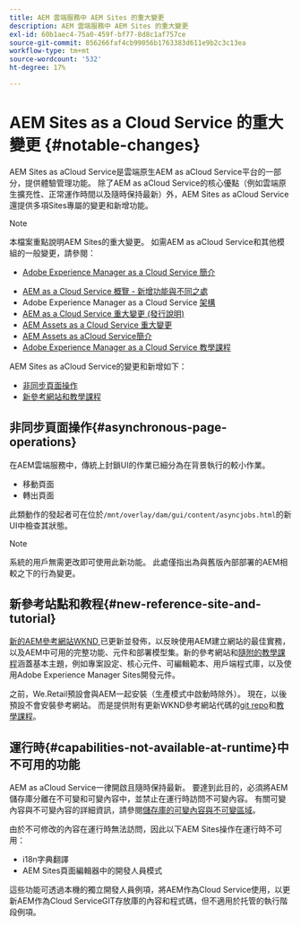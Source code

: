 ```yaml
---
title: AEM 雲端服務中 AEM Sites 的重大變更
description: AEM 雲端服務中 AEM Sites 的重大變更
exl-id: 60b1aec4-75a0-459f-bf77-8d8c1af757ce
source-git-commit: 856266faf4cb99056b1763383d611e9b2c3c13ea
workflow-type: tm+mt
source-wordcount: '532'
ht-degree: 17%

---
```


# AEM Sites as a Cloud Service 的重大變更 {#notable-changes}

AEM Sites as aCloud Service是雲端原生AEM as aCloud Service平台的一部分，提供體驗管理功能。 除了AEM as aCloud Service的核心優點（例如雲端原生擴充性、正常運作時間以及隨時保持最新）外，AEM Sites as aCloud Service還提供多項Sites專屬的變更和新增功能。

>[!NOTE]
>本檔案重點說明AEM Sites的重大變更。 如需AEM as aCloud Service和其他模組的一般變更，請參閱：
>
>* [Adobe Experience Manager as a Cloud Service 簡介](/help/overview/introduction.md)
* [AEM as a Cloud Service 概覽 - 新增功能與不同之處](/help/overview/what-is-new-and-different.md)
* Adobe Experience Manager as a Cloud Service [架構](/help/core-concepts/architecture.md)
* [AEM as a Cloud Service 重大變更 (發行說明)](/help/release-notes/aem-cloud-changes.md)
* [AEM Assets as a Cloud Service 重大變更](/help/assets/assets-cloud-changes.md)
* [AEM Assets as aCloud Service簡介](/help/assets/overview.md)
* [Adobe Experience Manager as a Cloud Service 教學課程](https://experienceleague.adobe.com/docs/experience-manager-learn/cloud-service/overview.html)


AEM Sites as aCloud Service的變更和新增如下：

* [非同步頁面操作](#asynchronous-page-operations)
* [新參考網站和教學課程](#new-reference-site-and-tutorial)

## 非同步頁面操作{#asynchronous-page-operations}

在AEM雲端服務中，傳統上封鎖UI的作業已細分為在背景執行的較小作業。

* 移動頁面
* 轉出頁面

此類動作的發起者可在位於`/mnt/overlay/dam/gui/content/asyncjobs.html`的新UI中檢查其狀態。

>[!NOTE]
系統的用戶無需更改即可使用此新功能。 此處僅指出為與舊版內部部署的AEM相較之下的行為變更。

## 新參考站點和教程{#new-reference-site-and-tutorial}

[新的AEM參考網站WKND ](https://wknd.site/)已更新並發佈，以反映使用AEM建立網站的最佳實務，以及AEM中可用的完整功能、元件和部署模型集。新的參考網站和[隨附的教學課程](https://experienceleague.adobe.com/docs/experience-manager-learn/getting-started-wknd-tutorial-develop/overview.html)涵蓋基本主題，例如專案設定、核心元件、可編輯範本、用戶端程式庫，以及使用Adobe Experience Manager Sites開發元件。

之前，We.Retail預設會與AEM一起安裝（生產模式中啟動時除外）。  現在，以後預設不會安裝參考網站。  而是提供附有更新WKND參考網站代碼的[git repo](https://github.com/adobe/aem-guides-wknd/)和[教學課程](https://experienceleague.adobe.com/docs/experience-manager-learn/getting-started-wknd-tutorial-develop/overview.html)。

## 運行時{#capabilities-not-available-at-runtime}中不可用的功能

AEM as aCloud Service一律開啟且隨時保持最新。 要達到此目的，必須將AEM儲存庫分離在不可變和可變內容中，並禁止在運行時訪問不可變內容。 有關可變內容與不可變內容的詳細資訊，請參閱[儲存庫的可變內容與不可變區域](/help/implementing/developing/introduction/aem-project-content-package-structure.md#mutable-vs-immutable)。

由於不可修改的內容在運行時無法訪問，因此以下AEM Sites操作在運行時不可用：

* i18n字典翻譯
* AEM Sites頁面編輯器中的開發人員模式

這些功能可透過本機的獨立開發人員例項，將AEM作為Cloud Service使用，以更新AEM作為Cloud ServiceGIT存放庫的內容和程式碼，但不適用於托管的執行階段例項。
